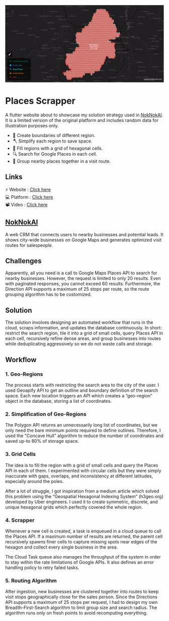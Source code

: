 <img src="https://raw.githubusercontent.com/saad0510/places_scrapper/main/doc/cover.png" />

# Places Scrapper

A flutter website about to showcase my solution strategy used in [NokNokAI](https://noknokai.com). It is a limited version of the original platform and includes random data for illustration purposes only.

- 🗾 Create boundaries of different region.
- 🪓 Simplify each region to save space.
- 💎 Fill regions with a grid of hexagonal cells.
- 🔍 Search for Google Places in each cell.
- 🚗 Group nearby places together in a visit route.

## Links

⚡ Website : [Click here](https://saad0510.github.io/places_scrapper) <br>
💻 Platform : [Click here](https://noknokai.com/) <br>
📽️ Video : [Click here](https://drive.google.com/file/d/1WU50BeynBNDoaCU2IGifww770nGkzUjC/view?usp=drive_link) <br>

## [NokNokAI](https://noknokai.com)

A web CRM that connects users to nearby businesses and potential leads. It shows city-wide businesses on Google Maps and generates optimized visit routes for salespeople.

## Challenges

Apparently, all you need is a call to Google Maps Places API to search for nearby businesses. However, the request is limited to only 20 results. Even with paginated responses, you cannot exceed 60 results. Furthermore, the Direction API supports a maximum of 25 stops per route, so the route grouping algorithm has to be customized.

## Solution

The solution involves designing an automated workflow that runs in the cloud, scraps information, and updates the database continuously. In short: restrict the search region, tile it into a grid of small cells, query Places API in each cell, recursively refine dense areas, and group businesses into routes while deduplicating aggressively so we do not waste calls and storage.

## Workflow

### 1. Geo-Regions

The process starts with restricting the search area to the city of the user. I used Geoapify API to get an outline and boundary definition of the search space. Each new location triggers an API which creates a “geo-region” object in the database, storing a list of coordinates.

### 2. Simplification of Geo-Regions

The Polygon API returns an unnecessarily long list of coordinates, but we only need the bare minimum points required to define outlines. Therefore, I used the "Concave Hull" algorithm to reduce the number of coordinates and saved up-to 80% of storage space.

### 3. Grid Cells
The idea is to fill the region with a grid of small cells and query the Places API in each of them. I experimented with circular cells but they were simply inaccurate with gaps, overlaps, and inconsistency at different latitudes, especially around the poles.


After a lot of struggle, I got inspiration from a medium article which solved this problem using the “Geospatial Hexagonal Indexing System” (h3geo.org) developed by Uber engineers. I used it to create symmetric, discrete, and unique hexagonal grids which perfectly covered the whole region.

### 4. Scrapper

Whenever a new cell is created, a task is enqueued in a cloud queue to call the Places API. If a maximum number of results are returned, the parent cell recursively spawns finer cells to capture missing spots near edges of the hexagon and collect every single business in the area.

The Cloud Task queue also manages the throughput of the system in order to stay within the rate limitations of Google APIs. It also defines an error handling policy to retry failed tasks.

### 5.   Routing Algorithm

After ingestion, new businesses are clustered together into routes to keep visit stops geographically close for the sales person. Since the Directions API supports a maximum of 25 stops per request, I had to design my own Breadth-First-Search algorithm to limit group size and search radius. The algorithm runs only on fresh points to avoid recomputing everything.
